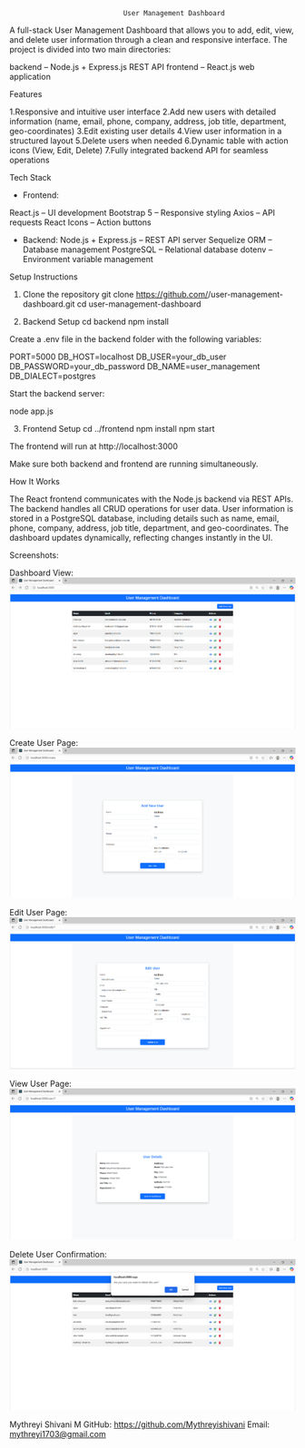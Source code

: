                                 User Management Dashboard

A full-stack User Management Dashboard that allows you to add, edit, view, and delete user information through a clean and responsive interface. The project is divided into two main directories:

backend – Node.js + Express.js REST API
frontend – React.js web application

Features

1.Responsive and intuitive user interface
2.Add new users with detailed information (name, email, phone, company, address, job title, department, geo-coordinates)
3.Edit existing user details
4.View user information in a structured layout
5.Delete users when needed
6.Dynamic table with action icons (View, Edit, Delete)
7.Fully integrated backend API for seamless operations

Tech Stack

* Frontend:

React.js – UI development
Bootstrap 5 – Responsive styling
Axios – API requests
React Icons – Action buttons

* Backend:
Node.js + Express.js – REST API server
Sequelize ORM – Database management
PostgreSQL – Relational database
dotenv – Environment variable management

Setup Instructions
1. Clone the repository
git clone https://github.com/<your-username>/user-management-dashboard.git
cd user-management-dashboard

2. Backend Setup
cd backend
npm install


Create a .env file in the backend folder with the following variables:

PORT=5000
DB_HOST=localhost
DB_USER=your_db_user
DB_PASSWORD=your_db_password
DB_NAME=user_management
DB_DIALECT=postgres


Start the backend server:

node app.js

3. Frontend Setup
cd ../frontend
npm install
npm start


The frontend will run at http://localhost:3000

Make sure both backend and frontend are running simultaneously.


How It Works

The React frontend communicates with the Node.js backend via REST APIs.
The backend handles all CRUD operations for user data.
User information is stored in a PostgreSQL database, including details such as name, email, phone, company, address, job title, department, and geo-coordinates.
The dashboard updates dynamically, reflecting changes instantly in the UI.


Screenshots:

Dashboard View:
![Dashboard View](frontend/screenshots/dashboard.jpg)

Create User Page:
![Create User Page](frontend/screenshots/create-user.jpg)

Edit User Page:
![Edit User Page](frontend/screenshots/edit-user.jpg)

View User Page:
![View User Page](frontend/screenshots/view-user.jpg)

Delete User Confirmation:
![Delete User Confirmation](frontend/screenshots/delete-user.jpg)




Mythreyi Shivani M
GitHub: https://github.com/Mythreyishivani
Email: mythreyi1703@gmail.com
